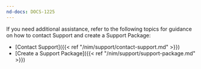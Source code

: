 ```yaml
---
nd-docs: DOCS-1225
---
```


If you need additional assistance, refer to the following topics for guidance on how to contact Support and create a Support Package:

- [Contact Support]({{< ref "/nim/support/contact-support.md" >}})
- [Create a Support Package]({{< ref "/nim/support/support-package.md" >}})

